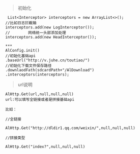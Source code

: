 
>初始化
     
     List<Interceptor> interceptors = new ArrayList<>();
    //比如日志拦截输
    interceptors.add(new LogInterceptor());
    //        网络统一头部添加处理
    interceptors.add(new HeadInterceptor());
    
    ***
    AlConfig.init()
    //初始化基础api
    .baseUrl("http://v.juhe.cn/toutiao/")
    //初始化下载文件保存路径
    .downlaodFath(sdcardPath+"/AlDownload")
    .interceptors(interceptors);
  
   
> url说明

    AlHttp.Get(url,null,null,null)
    url:可以填写全链接或者是拼接基础api

    比如：

    //全链接
   
    AlHttp.Get("http://dldir1.qq.com/weixin/",null,null,null)
    
    //拼接类型
    
    AlHttp.Get("index?",null,null,null)
    
   
   
   
   